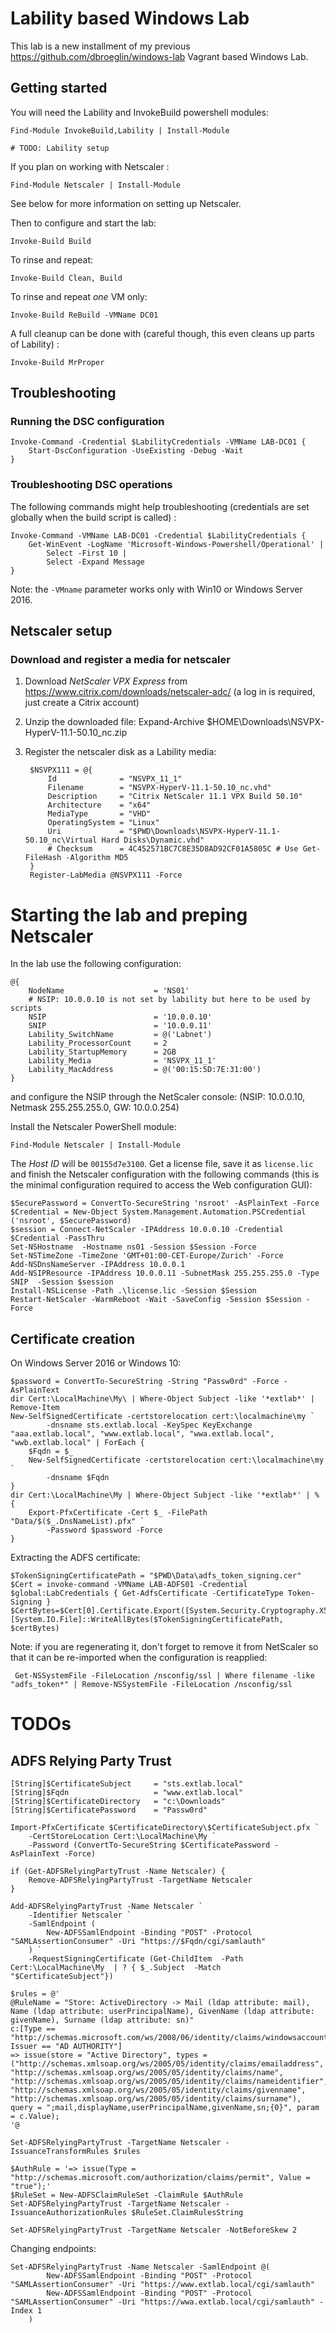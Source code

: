 # Lability based Windows Lab

This lab is a new installment of my previous https://github.com/dbroeglin/windows-lab
Vagrant based Windows Lab.

## Getting started

You will need the Lability and InvokeBuild powershell modules:

    Find-Module InvokeBuild,Lability | Install-Module

    # TODO: Lability setup

If you plan on working with Netscaler :

    Find-Module Netscaler | Install-Module

See below for more information on setting up Netscaler.

Then to configure and start the lab:

    Invoke-Build Build

To rinse and repeat:

    Invoke-Build Clean, Build

To rinse and repeat _one_ VM only:

    Invoke-Build ReBuild -VMName DC01

A full cleanup can be done with (careful though, this even cleans up parts of Lability) :

    Invoke-Build MrProper


## Troubleshooting

### Running the DSC configuration

    Invoke-Command -Credential $LabilityCredentials -VMName LAB-DC01 {
        Start-DscConfiguration -UseExisting -Debug -Wait
    }

### Troubleshooting DSC operations

The following commands might help troubleshooting (credentials are set globally when the build script is called) :

    Invoke-Command -VMName LAB-DC01 -Credential $LabilityCredentials {
        Get-WinEvent -LogName 'Microsoft-Windows-Powershell/Operational' |
            Select -First 10 |
            Select -Expand Message
    }

Note: the `-VMname` parameter works only with Win10 or Windows Server 2016.

## Netscaler setup

### Download and register a media for netscaler

1. Download _NetScaler VPX Express_ from https://www.citrix.com/downloads/netscaler-adc/ (a
log in is required, just create a Citrix account)
1. Unzip the downloaded file:
        Expand-Archive $HOME\Downloads\NSVPX-HyperV-11.1-50.10_nc.zip
1. Register the netscaler disk as a Lability media:

        $NSVPX111 = @{
            Id              = "NSVPX_11_1"
            Filename        = "NSVPX-HyperV-11.1-50.10_nc.vhd"
            Description     = "Citrix NetScaler 11.1 VPX Build 50.10"
            Architecture    = "x64"
            MediaType       = "VHD"
            OperatingSystem = "Linux"
            Uri             = "$PWD\Downloads\NSVPX-HyperV-11.1-50.10_nc\Virtual Hard Disks\Dynamic.vhd"
            # Checksum      = 4C452571BC7C8E35D8AD92CF01A5805C # Use Get-FileHash -Algorithm MD5
        }
        Register-LabMedia @NSVPX111 -Force

# Starting the lab and preping Netscaler

In the lab use the following configuration:

    @{
        NodeName                    = 'NS01'
        # NSIP: 10.0.0.10 is not set by lability but here to be used by scripts
        NSIP                        = '10.0.0.10'
        SNIP                        = '10.0.0.11'
        Lability_SwitchName         = @('Labnet')
        Lability_ProcessorCount     = 2
        Lability_StartupMemory      = 2GB
        Lability_Media              = 'NSVPX_11_1'
        Lability_MacAddress         = @('00:15:5D:7E:31:00')
    }

and configure the NSIP through the NetScaler console: (NSIP: 10.0.0.10,
Netmask 255.255.255.0, GW: 10.0.0.254)

Install the Netscaler PowerShell module:

    Find-Module Netscaler | Install-Module

The _Host ID_ will be `00155d7e3100`. Get a license file, save it as `license.lic`
and finish the Netscaler configuration with the following commands (this is the
minimal configuration required to access the Web configuration GUI):

    $SecurePassword = ConvertTo-SecureString 'nsroot' -AsPlainText -Force
    $Credential = New-Object System.Management.Automation.PSCredential ('nsroot', $SecurePassword)
    $session = Connect-NetScaler -IPAddress 10.0.0.10 -Credential $Credential -PassThru
    Set-NSHostname  -Hostname ns01 -Session $Session -Force
    Set-NSTimeZone -TimeZone 'GMT+01:00-CET-Europe/Zurich' -Force
    Add-NSDnsNameServer -IPAddress 10.0.0.1
    Add-NSIPResource -IPAddress 10.0.0.11 -SubnetMask 255.255.255.0 -Type SNIP  -Session $session
    Install-NSLicense -Path .\license.lic -Session $Session
    Restart-NetScaler -WarmReboot -Wait -SaveConfig -Session $Session -Force


## Certificate creation

On Windows Server 2016 or Windows 10:
    
    $password = ConvertTo-SecureString -String "Passw0rd" -Force -AsPlainText
    dir Cert:\LocalMachine\My\ | Where-Object Subject -like '*extlab*' | Remove-Item
    New-SelfSignedCertificate -certstorelocation cert:\localmachine\my `
            -dnsname sts.extlab.local -KeySpec KeyExchange
    "aaa.extlab.local", "www.extlab.local", "wwa.extlab.local", "wwb.extlab.local" | ForEach {
        $Fqdn = $_
        New-SelfSignedCertificate -certstorelocation cert:\localmachine\my `
            -dnsname $Fqdn
    }
    dir Cert:\LocalMachine\My | Where-Object Subject -like '*extlab*' | % {  
        Export-PfxCertificate -Cert $_ -FilePath "Data/$($_.DnsNameList).pfx" `
            -Password $password -Force
    }

Extracting the ADFS certificate:

    $TokenSigningCertificatePath = "$PWD\Data\adfs_token_signing.cer"
    $Cert = invoke-command -VMName LAB-ADFS01 -Credential $global:LabCredentials { Get-AdfsCertificate -CertificateType Token-Signing }
    $CertBytes=$Cert[0].Certificate.Export([System.Security.Cryptography.X509Certificates.X509ContentType]::Cert)
    [System.IO.File]::WriteAllBytes($TokenSigningCertificatePath, $certBytes)

Note: if you are regenerating it, don't forget to remove it from NetScaler so that it can be re-imported when the configuration is reapplied:

     Get-NSSystemFile -FileLocation /nsconfig/ssl | Where filename -like "adfs_token*" | Remove-NSSystemFile -FileLocation /nsconfig/ssl

# TODOs

## ADFS Relying Party Trust

    [String]$CertificateSubject     = "sts.extlab.local"
    [String]$Fqdn                   = "www.extlab.local"
    [String]$CertificateDirectory   = "c:\Downloads"
    [String]$CertificatePassword    = "Passw0rd"

    Import-PfxCertificate $CertificateDirectory\$CertificateSubject.pfx `
        -CertStoreLocation Cert:\LocalMachine\My `
        -Password (ConvertTo-SecureString $CertificatePassword -AsPlainText -Force)

    if (Get-ADFSRelyingPartyTrust -Name Netscaler) {
        Remove-ADFSRelyingPartyTrust -TargetName Netscaler
    }

    Add-ADFSRelyingPartyTrust -Name Netscaler `
        -Identifier Netscaler `
        -SamlEndpoint (
            New-ADFSSamlEndpoint -Binding "POST" -Protocol "SAMLAssertionConsumer" -Uri "https://$Fqdn/cgi/samlauth"
        ) `
        -RequestSigningCertificate (Get-ChildItem  -Path Cert:\LocalMachine\My  | ? { $_.Subject  -Match "$CertificateSubject"})

    $rules = @'
    @RuleName = "Store: ActiveDirectory -> Mail (ldap attribute: mail), Name (ldap attribute: userPrincipalName), GivenName (ldap attribute: givenName), Surname (ldap attribute: sn)" 
    c:[Type == "http://schemas.microsoft.com/ws/2008/06/identity/claims/windowsaccountname", Issuer == "AD AUTHORITY"]
    => issue(store = "Active Directory", types = ("http://schemas.xmlsoap.org/ws/2005/05/identity/claims/emailaddress", 
    "http://schemas.xmlsoap.org/ws/2005/05/identity/claims/name", 
    "http://schemas.xmlsoap.org/ws/2005/05/identity/claims/nameidentifier", 
    "http://schemas.xmlsoap.org/ws/2005/05/identity/claims/givenname", 
    "http://schemas.xmlsoap.org/ws/2005/05/identity/claims/surname"), query = ";mail,displayName,userPrincipalName,givenName,sn;{0}", param = c.Value);
    '@
    
    Set-ADFSRelyingPartyTrust -TargetName Netscaler -IssuanceTransformRules $rules

    $AuthRule = '=> issue(Type = "http://schemas.microsoft.com/authorization/claims/permit", Value = "true");'
    $RuleSet = New-ADFSClaimRuleSet -ClaimRule $AuthRule
    Set-ADFSRelyingPartyTrust -TargetName Netscaler -IssuanceAuthorizationRules $RuleSet.ClaimRulesString

    Set-ADFSRelyingPartyTrust -TargetName Netscaler -NotBeforeSkew 2

Changing endpoints:

    Set-ADFSRelyingPartyTrust -Name Netscaler -SamlEndpoint @(
            New-ADFSSamlEndpoint -Binding "POST" -Protocol "SAMLAssertionConsumer" -Uri "https://www.extlab.local/cgi/samlauth"
            New-ADFSSamlEndpoint -Binding "POST" -Protocol "SAMLAssertionConsumer" -Uri "https://wwa.extlab.local/cgi/samlauth" -Index 1   
        )